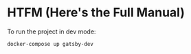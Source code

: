 # HTFM (Here's the Full Manual)

To run the project in dev mode:

```
docker-compose up gatsby-dev
```